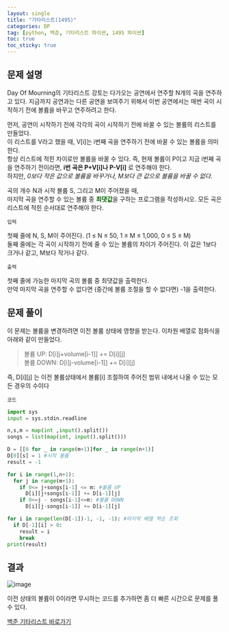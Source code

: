 ```yaml
---
layout: single
title: "기타리스트(1495)"
categories: DP
tag: [python, 백준, 기타리스트 파이썬, 1495 파이썬]
toc: true
toc_sticky: true
---
```


## 문제 설명

Day Of Mourning의 기타리스트 강토는 다가오는 공연에서 연주할 N개의 곡을 연주하고 있다. 지금까지 공연과는 다른 공연을 보여주기 위해서 이번 공연에서는 매번 곡이 시작하기 전에 볼륨을 바꾸고 연주하려고 한다.

먼저, 공연이 시작하기 전에 각각의 곡이 시작하기 전에 바꿀 수 있는 볼륨의 리스트를 만들었다.  
이 리스트를 V라고 했을 때, V[i]는 i번째 곡을 연주하기 전에 바꿀 수 있는 볼륨을 의미한다.  
항상 리스트에 적힌 차이로만 볼륨을 바꿀 수 있다.
즉, 현재 볼륨이 P이고 지금 i번째 곡을 연주하기 전이라면, **i번 곡은 P+V[i]나 P-V[i]** 로 연주해야 한다.  
하지만, _0보다 작은 값으로 볼륨을 바꾸거나, M보다 큰 값으로 볼륨을 바꿀 수 없다_.

곡의 개수 N과 시작 볼륨 S, 그리고 M이 주어졌을 때,  
마지막 곡을 연주할 수 있는 볼륨 중 <span style="color:darkgreen"> **최댓값**</span>을 구하는 프로그램을 작성하시오. 모든 곡은 리스트에 적힌 순서대로 연주해야 한다.

`입력`

첫째 줄에 N, S, M이 주어진다. (1 ≤ N ≤ 50, 1 ≤ M ≤ 1,000, 0 ≤ S ≤ M)  
둘째 줄에는 각 곡이 시작하기 전에 줄 수 있는 볼륨의 차이가 주어진다. 이 값은 1보다 크거나 같고, M보다 작거나 같다.

`출력`

첫째 줄에 가능한 마지막 곡의 볼륨 중 최댓값을 출력한다.  
만약 마지막 곡을 연주할 수 없다면 (중간에 볼륨 조절을 할 수 없다면) -1을 출력한다.

## 문제 풀이

이 문제는 볼륨을 변경하려면 이전 볼륨 상태에 영향을 받는다.
이차원 배열로 점화식을 아래와 같이 만들었다.

> 볼륨 UP: D[i]j+volume[i-1]] += D[i][j]  
> 볼륨 DOWN: D[i]j-volume[i-1]] += D[i][j]

즉, D[i][j] 는 이전 볼륨상태에서 볼륨[i] 조절하여 주어진 범위 내에서 나올 수 있는 모든 경우의 수이다

`코드`

```python
import sys
input = sys.stdin.readline

n,s,m = map(int ,input().split())
songs = list(map(int, input().split()))

D = [[0 for _ in range(m+1)]for _ in range(n+1)]
D[0][s] = 1 #시작 볼륨
result = -1

for i in range(1,n+1):
  for j in range(m+1):
    if 0<= j+songs[i-1] <= m: #볼륨 UP
      D[i][j+songs[i-1]] += D[i-1][j]
    if 0<=j - songs[i-1]<=m: #볼륨 DOWN
      D[i][j-songs[i-1]] += D[i-1][j]

for i in range(len(D[-1])-1, -1, -1): #마지막 배열 역순 조회
  if D[-1][i] > 0:
    result = i
    break
print(result)
```

## 결과

![image](https://user-images.githubusercontent.com/40657327/143388858-95aaee2f-7fd0-4162-9928-88ba50618fa0.png)

이전 상태의 볼륨이 0이라면 무시하는 코드를 추가하면 좀 더 빠른 시간으로 문제를 풀 수 있다.

<a href="https://www.acmicpc.net/problem/1495" target="_blank">백준 기타리스트 바로가기</a>

